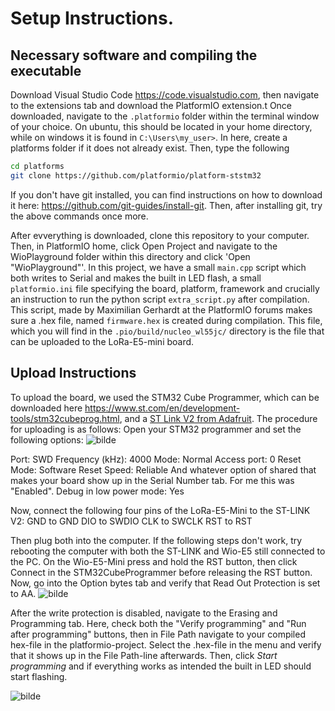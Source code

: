 # Setup Instructions.
## Necessary software and compiling the executable
Download Visual Studio Code <https://code.visualstudio.com>, then navigate to the extensions tab and download the PlatformIO extension.t Once downloaded, navigate to the ```.platformio``` folder within the terminal window of your choice. On ubuntu, this should be located in your home directory, while on windows it is found in ```C:\Users\my_user>```. In here, create a platforms folder if it does not already exist. Then, type the following 

```bash
cd platforms
git clone https://github.com/platformio/platform-ststm32
```
If you don't have git installed, you can find instructions on how to download it here: <https://github.com/git-guides/install-git>. Then, after installing git, try the above commands once more.

After evverything is downloaded, clone this repository to your computer. Then, in PlatformIO home, click Open Project and navigate to the WioPlayground folder within this directory and click 'Open "WioPlayground"'. In this project, we have a small ```main.cpp``` script which both writes to Serial and makes the built in LED flash, a small ```platformio.ini``` file specifying the board, platform, framework and crucially an instruction to run the python script ```extra_script.py``` after compilation. This script, made by Maximilian Gerhardt at the PlatformIO forums makes sure a .hex file, named ```firmware.hex``` is created during compilation. This file, which you will find in the ```.pio/build/nucleo_wl55jc/``` directory is the file that can be uploaded to the LoRa-E5-mini board. 

## Upload Instructions
To upload the board, we used the STM32 Cube Programmer, which can be downloaded here <https://www.st.com/en/development-tools/stm32cubeprog.html>, and a [ST Link V2 from Adafruit](https://www.adafruit.com/product/2548). The procedure for uploading is as follows: 
Open your STM32 programmer and set the following options:
![bilde](https://user-images.githubusercontent.com/26024129/225601105-ae07751d-0471-4248-9f39-d06709f9ad06.png)

Port: SWD 
Frequency (kHz): 4000 
Mode: Normal 
Access port: 0 
Reset Mode: Software Reset 
Speed: Reliable 
And whatever option of shared that makes your board show up in the Serial Number tab. For me this was "Enabled". 
Debug in low power mode: Yes

Now, connect the following four pins of the LoRa-E5-Mini to the ST-LINK V2: 
GND to GND 
DIO to SWDIO 
CLK to SWCLK 
RST to RST

Then plug both into the computer. If the following steps don't work, try rebooting the computer with both the ST-LINK and Wio-E5 still connected to the PC. On the Wio-E5-Mini press and hold the RST button, then click Connect in the STM32CubeProgrammer before releasing the RST button. Now, go into the Option bytes tab and verify that Read Out Protection is set to AA. 
![bilde](https://user-images.githubusercontent.com/26024129/225601551-cbef9a50-5d17-42a6-be6a-e81258ae6088.png)

After the write protection is disabled, navigate to the Erasing and Programming tab. Here, check both the "Verify programming" and "Run after programming" buttons, then in File Path navigate to your compiled hex-file in the platformio-project. Select the .hex-file in the menu and verify that it shows up in the File Path-line afterwards. Then, click *Start programming* and if everything works as intended the built in LED should start flashing.

![bilde](https://user-images.githubusercontent.com/26024129/225601899-6bd51291-44eb-4ea4-b44d-849f68cb8d72.png)

